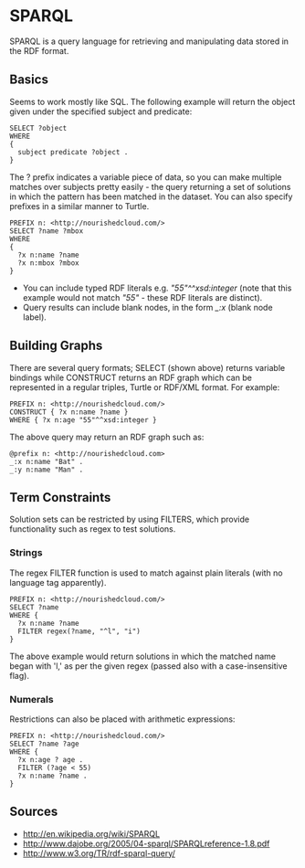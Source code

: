 # SPARQL

SPARQL is a query language for retrieving and manipulating data stored in the
RDF format. 

## Basics

Seems to work mostly like SQL. The following example will return the object 
given under the specified subject and predicate:

```
SELECT ?object
WHERE
{
  subject predicate ?object .
}
```

The ? prefix indicates a variable piece of data, so you can make multiple
matches over subjects pretty easily - the query returning a set of solutions in
which the pattern has been matched in the dataset. You can also specify prefixes 
in a similar manner to Turtle.

```
PREFIX n: <http://nourishedcloud.com/>
SELECT ?name ?mbox
WHERE
{
  ?x n:name ?name
  ?x n:mbox ?mbox
}
```

* You can include typed RDF literals e.g. *"55"^^xsd:integer* (note that this
  example would not match *"55"* - these RDF literals are distinct).
* Query results can include blank nodes, in the form *_:x* (blank node label).

## Building Graphs

There are several query formats; SELECT (shown above) returns variable bindings
while CONSTRUCT returns an RDF graph which can be represented in a regular
triples, Turtle or RDF/XML format. For example:

```
PREFIX n: <http://nourishedcloud.com/>
CONSTRUCT { ?x n:name ?name }
WHERE { ?x n:age "55"^^xsd:integer }

```

The above query may return an RDF graph such as:

```
@prefix n: <http://nourishedcloud.com>
_:x n:name "Bat" .
_:y n:name "Man" .
```

## Term Constraints

Solution sets can be restricted by using FILTERS, which provide functionality
such as regex to test solutions.

### Strings

The regex FILTER function is used to match against plain literals (with no
language tag apparently).

```
PREFIX n: <http://nourishedcloud.com/>
SELECT ?name
WHERE {
  ?x n:name ?name
  FILTER regex(?name, "^l", "i")
}
```

The above example would return solutions in which the matched name began with
'l,' as per the given regex (passed also with a case-insensitive flag).

### Numerals

Restrictions can also be placed with arithmetic expressions:

```
PREFIX n: <http://nourishedcloud.com/>
SELECT ?name ?age
WHERE {
  ?x n:age ? age .
  FILTER (?age < 55)
  ?x n:name ?name .
}
```

## Sources

* http://en.wikipedia.org/wiki/SPARQL
* http://www.dajobe.org/2005/04-sparql/SPARQLreference-1.8.pdf
* http://www.w3.org/TR/rdf-sparql-query/
